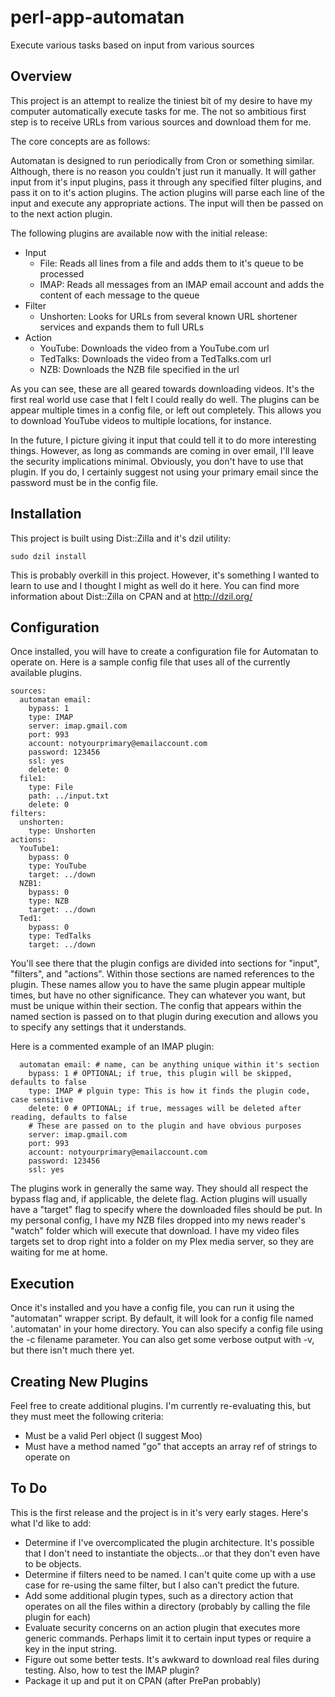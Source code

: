 perl-app-automatan
==================

Execute various tasks based on input from various sources

## Overview

This project is an attempt to realize the tiniest bit of my desire to have my computer automatically execute tasks for me.
The not so ambitious first step is to receive URLs from various sources and download them for me.

The core concepts are as follows:

Automatan is designed to run periodically from Cron or something similar. Although, there is no reason you couldn't just run it manually.
It will gather input from it's input plugins, pass it through any specified filter plugins, and pass it on to it's action plugins.
The action plugins will parse each line of the input and execute any appropriate actions. The input will then be passed on to the next action plugin.

The following plugins are available now with the initial release:

* Input
  * File: Reads all lines from a file and adds them to it's queue to be processed
  * IMAP: Reads all messages from an IMAP email account and adds the content of each message to the queue
* Filter
  * Unshorten: Looks for URLs from several known URL shortener services and expands them to full URLs
* Action
  * YouTube: Downloads the video from a YouTube.com url
  * TedTalks: Downloads the video from a TedTalks.com url
  * NZB: Downloads the NZB file specified in the url
  
As you can see, these are all geared towards downloading videos. It's the first real world use case that I felt I could really do well.
The plugins can be appear multiple times in a config file, or left out completely. This allows you to download YouTube videos to multiple locations, for instance.

In the future, I picture giving it input that could tell it to do more interesting things. However, as long as commands are coming in over email, I'll leave the security implications minimal.
Obviously, you don't have to use that plugin. If you do, I certainly suggest not using your primary email since the password must be in the config file.

## Installation

This project is built using Dist::Zilla and it's dzil utility:
```
sudo dzil install
```

This is probably overkill in this project. However, it's something I wanted to learn to use and I thought I might as well do it here.
You can find more information about Dist::Zilla on CPAN and at http://dzil.org/

## Configuration

Once installed, you will have to create a configuration file for Automatan to operate on. Here is a sample config file that uses all of the currently available plugins.
```
sources:
  automatan email:
    bypass: 1
    type: IMAP
    server: imap.gmail.com
    port: 993
    account: notyourprimary@emailaccount.com
    password: 123456
    ssl: yes
	delete: 0
  file1:
    type: File
    path: ../input.txt
	delete: 0
filters:
  unshorten:
    type: Unshorten
actions:
  YouTube1:
    bypass: 0
    type: YouTube
    target: ../down
  NZB1:
    bypass: 0
    type: NZB
    target: ../down
  Ted1:
    bypass: 0
    type: TedTalks
    target: ../down
```

You'll see there that the plugin configs are divided into sections for "input", "filters", and "actions".
Within those sections are named references to the plugin. These names allow you to have the same plugin appear multiple times, but have no other significance. They can whatever you want, but must be unique within their section.
The config that appears within the named section is passed on to that plugin during execution and allows you to specify any settings that it understands.

Here is a commented example of an IMAP plugin:
```
  automatan email: # name, can be anything unique within it's section
    bypass: 1 # OPTIONAL; if true, this plugin will be skipped, defaults to false
    type: IMAP # plguin type: This is how it finds the plugin code, case sensitive
    delete: 0 # OPTIONAL; if true, messages will be deleted after reading, defaults to false
    # These are passed on to the plugin and have obvious purposes
    server: imap.gmail.com 
    port: 993
    account: notyourprimary@emailaccount.com
    password: 123456
    ssl: yes
```

The plugins work in generally the same way. They should all respect the bypass flag and, if applicable, the delete flag.
Action plugins will usually have a "target" flag to specify where the downloaded files should be put.
In my personal config, I have my NZB files dropped into my news reader's "watch" folder which will execute that download.
I have my video files targets set to drop right into a folder on my Plex media server, so they are waiting for me at home.

## Execution

Once it's installed and you have a config file, you can run it using the "automatan" wrapper script.
By default, it will look for a config file named '.automatan' in your home directory. You can also specify a config file using the -c filename parameter. You can also get some verbose output with -v, but there isn't much there yet.

## Creating New Plugins

Feel free to create additional plugins. I'm currently re-evaluating this, but they must meet the following criteria:

* Must be a valid Perl object (I suggest Moo)
* Must have a method named "go" that accepts an array ref of strings to operate on

## To Do
This is the first release and the project is in it's very early stages. Here's what I'd like to add:

* Determine if I've overcomplicated the plugin architecture. It's possible that I don't need to instantiate the objects...or that they don't even have to be objects.
* Determine if filters need to be named. I can't quite come up with a use case for re-using the same filter, but I also can't predict the future.
* Add some additional plugin types, such as a directory action that operates on all the files within a directory (probably by calling the file plugin for each)
* Evaluate security concerns on an action plugin that executes more generic commands. Perhaps limit it to certain input types or require a key in the input string.
* Figure out some better tests. It's awkward to download real files during testing. Also, how to test the IMAP plugin?
* Package it up and put it on CPAN (after PrePan probably)
